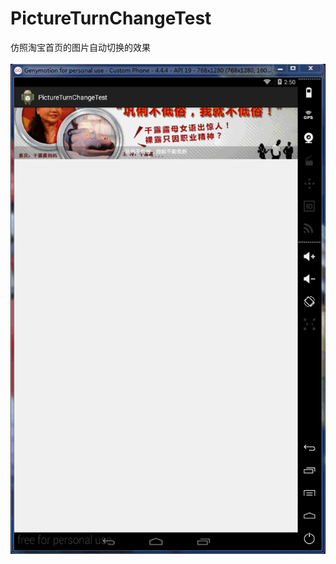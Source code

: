 # PictureTurnChangeTest
仿照淘宝首页的图片自动切换的效果
<br>
<br>
![image](https://github.com/ZhaoYukai/PictureTurnChangeTest/blob/master/%E7%A4%BA%E4%BE%8B%E5%8A%A8%E7%94%BB/jdfw.gif)
<br>
